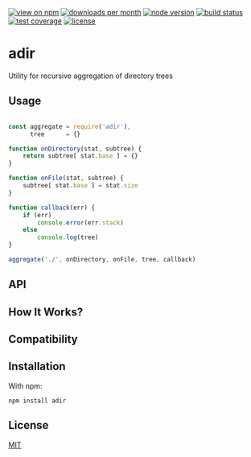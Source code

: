 [![view on npm](http://img.shields.io/npm/v/adir.svg?style=flat-square)](https://www.npmjs.com/package/adir)
[![downloads per month](http://img.shields.io/npm/dm/adir.svg?style=flat-square)](https://www.npmjs.com/package/adir)
[![node version](https://img.shields.io/badge/node-%3E=0.8-brightgreen.svg?style=flat-square)](https://nodejs.org/download)
[![build status](https://img.shields.io/travis/schwarzkopfb/adir.svg?style=flat-square)](https://travis-ci.org/schwarzkopfb/adir)
[![test coverage](https://img.shields.io/coveralls/schwarzkopfb/adir.svg?style=flat-square)](https://coveralls.io/github/schwarzkopfb/adir)
[![license](https://img.shields.io/npm/l/adir.svg?style=flat-square)](https://github.com/schwarzkopfb/adir/blob/development/LICENSE)

# adir

Utility for recursive aggregation of directory trees

## Usage

```js

const aggregate = require('adir'),
      tree      = {}

function onDirectory(stat, subtree) {
    return subtree[ stat.base ] = {}
}

function onFile(stat, subtree) {
    subtree[ stat.base ] = stat.size
}

function callback(err) {
    if (err)
        console.error(err.stack)
    else
        console.log(tree)
}

aggregate('./', onDirectory, onFile, tree, callback)

```

## API

## How It Works?

## Compatibility

## Installation

With npm:

    npm install adir

## License

[MIT](https://github.com/schwarzkopfb/adir/blob/master/LICENSE)
